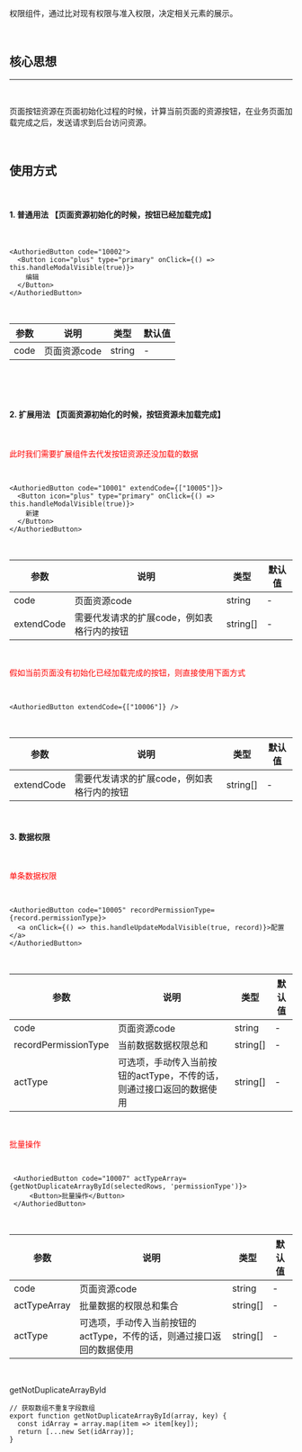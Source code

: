 权限组件，通过比对现有权限与准入权限，决定相关元素的展示。

<br>

## 核心思想
***

<br>

页面按钮资源在页面初始化过程的时候，计算当前页面的资源按钮，在业务页面加载完成之后，发送请求到后台访问资源。

<br>

## 使用方式

<br>

#### 1. 普通用法 【页面资源初始化的时候，按钮已经加载完成】

<br>

```
<AuthoriedButton code="10002">
  <Button icon="plus" type="primary" onClick={() => this.handleModalVisible(true)}>
    编辑
  </Button>
</AuthoriedButton>
```

<br>

| 参数      | 说明                                      | 类型         | 默认值 |
|----------|------------------------------------------|-------------|-------|
| code    | 页面资源code           | string  | - |

<br><br><br>

#### 2. 扩展用法 【页面资源初始化的时候，按钮资源未加载完成】

<br>

<font style="color: red">此时我们需要扩展组件去代发按钮资源还没加载的数据</font>

<br>

```
<AuthoriedButton code="10001" extendCode={["10005"]}>
  <Button icon="plus" type="primary" onClick={() => this.handleModalVisible(true)}>
    新建
  </Button>
</AuthoriedButton>
```

<br>

| 参数      | 说明                                      | 类型         | 默认值 |
|----------|------------------------------------------|-------------|-------|
| code    | 页面资源code           | string  | - |
| extendCode    | 需要代发请求的扩展code，例如表格行内的按钮           | string[]  | - |

<br>

<font style="color: red">假如当前页面没有初始化已经加载完成的按钮，则直接使用下面方式</font>

<br>

```
<AuthoriedButton extendCode={["10006"]} />

```

<br>

| 参数      | 说明                                      | 类型         | 默认值 |
|----------|------------------------------------------|-------------|-------|
| extendCode    | 需要代发请求的扩展code，例如表格行内的按钮           | string[]  | - |

<br>

#### 3. 数据权限

<br>

<font style="color: red">单条数据权限</font>

<br>

```
<AuthoriedButton code="10005" recordPermissionType={record.permissionType}>
  <a onClick={() => this.handleUpdateModalVisible(true, record)}>配置</a>
</AuthoriedButton>
```

<br>

| 参数      | 说明                                      | 类型         | 默认值 |
|----------|------------------------------------------|-------------|-------|
| code    | 页面资源code           | string  | - |
| recordPermissionType    | 当前数据数据权限总和           | string[]  | - |
| actType    | 可选项，手动传入当前按钮的actType，不传的话，则通过接口返回的数据使用         | string[]  | - |

<br>

<font style="color: red">批量操作</font>

<br>

```
 <AuthoriedButton code="10007" actTypeArray={getNotDuplicateArrayById(selectedRows, 'permissionType')}>
     <Button>批量操作</Button>
 </AuthoriedButton>

```

<br>

| 参数      | 说明                                      | 类型         | 默认值 |
|----------|------------------------------------------|-------------|-------|
| code    | 页面资源code           | string  | - |
| actTypeArray    | 批量数据的权限总和集合           | string[]  | - |
| actType    | 可选项，手动传入当前按钮的actType，不传的话，则通过接口返回的数据使用         | string[]  | - |

<br>

getNotDuplicateArrayById

```
// 获取数组不重复字段数组
export function getNotDuplicateArrayById(array, key) {
  const idArray = array.map(item => item[key]);
  return [...new Set(idArray)];
}

```